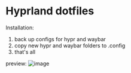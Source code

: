 # Hyprland dotfiles

Installation:
1. back up configs for hypr and waybar
2. copy new hypr and waybar folders to .config
3. that's all

preview:
![image](https://github.com/user-attachments/assets/dd1a89e8-3074-471f-8011-219a10a34898)
